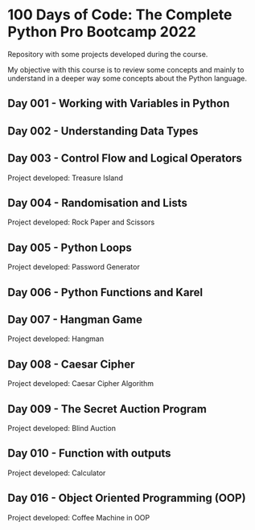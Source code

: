 # 100 Days of Code: The Complete Python Pro Bootcamp 2022

Repository with some projects developed during the course.

My objective with this course is to review some concepts and mainly to understand in a deeper way some concepts about the Python language.

## Day 001 - Working with Variables in Python

## Day 002 - Understanding Data Types

## Day 003 - Control Flow and Logical Operators

Project developed: Treasure Island

## Day 004 - Randomisation and Lists

Project developed: Rock Paper and Scissors

## Day 005 - Python Loops

Project developed: Password Generator

## Day 006 - Python Functions and Karel

## Day 007 - Hangman Game

Project developed: Hangman

## Day 008 - Caesar Cipher

Project developed: Caesar Cipher Algorithm

## Day 009 - The Secret Auction Program

Project developed: Blind Auction

## Day 010 - Function with outputs

Project developed: Calculator

## Day 016 - Object Oriented Programming (OOP)

Project developed: Coffee Machine in OOP
